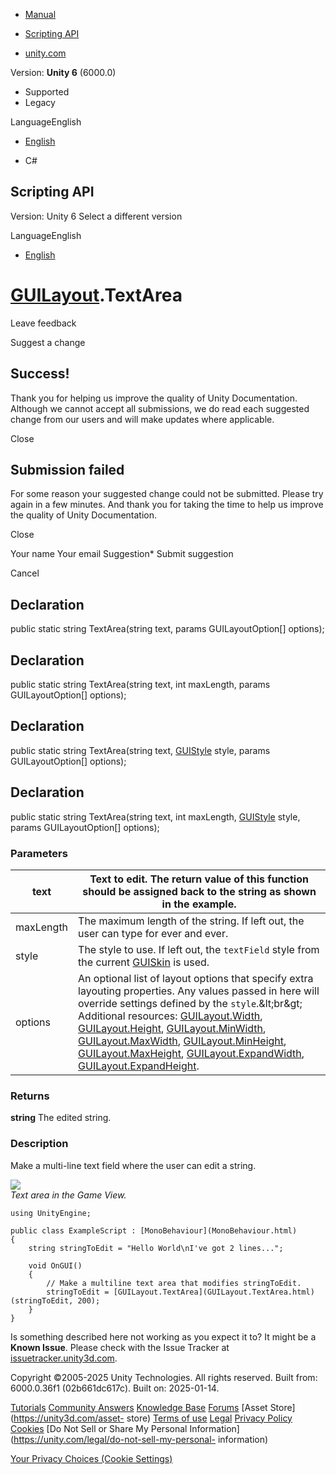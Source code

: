 [ ]()

  * [Manual](../Manual/index.html)
  * [Scripting API](../ScriptReference/index.html)

  * [unity.com](https://unity.com/)

Version: **Unity 6** (6000.0)

  * Supported
  * Legacy

LanguageEnglish

  * [English]()

  * C#

[ ](https://docs.unity3d.com)

## Scripting API

Version: Unity 6 Select a different version

LanguageEnglish

  * [English]()

#  [GUILayout](GUILayout.html).TextArea

Leave feedback

Suggest a change

## Success!

Thank you for helping us improve the quality of Unity Documentation. Although
we cannot accept all submissions, we do read each suggested change from our
users and will make updates where applicable.

Close

## Submission failed

For some reason your suggested change could not be submitted. Please <a>try
again</a> in a few minutes. And thank you for taking the time to help us
improve the quality of Unity Documentation.

Close

Your name Your email Suggestion* Submit suggestion

Cancel

[ ]()

## Declaration

public static string TextArea(string text, params GUILayoutOption[] options);

## Declaration

public static string TextArea(string text, int maxLength, params
GUILayoutOption[] options);

## Declaration

public static string TextArea(string text, [GUIStyle](GUIStyle.html) style,
params GUILayoutOption[] options);

## Declaration

public static string TextArea(string text, int maxLength,
[GUIStyle](GUIStyle.html) style, params GUILayoutOption[] options);

### Parameters

text | Text to edit. The return value of this function should be assigned back to the string as shown in the example.  
---|---  
maxLength | The maximum length of the string. If left out, the user can type for ever and ever.  
style | The style to use. If left out, the `textField` style from the current [GUISkin](GUISkin.html) is used.  
options | An optional list of layout options that specify extra layouting properties. Any values passed in here will override settings defined by the `style`.&amp;lt;br&amp;gt; Additional resources: [GUILayout.Width](GUILayout.Width.html), [GUILayout.Height](GUILayout.Height.html), [GUILayout.MinWidth](GUILayout.MinWidth.html), [GUILayout.MaxWidth](GUILayout.MaxWidth.html), [GUILayout.MinHeight](GUILayout.MinHeight.html), [GUILayout.MaxHeight](GUILayout.MaxHeight.html), [GUILayout.ExpandWidth](GUILayout.ExpandWidth.html), [GUILayout.ExpandHeight](GUILayout.ExpandHeight.html).  
  
### Returns

**string** The edited string.

### Description

Make a multi-line text field where the user can edit a string.

![](../StaticFiles/ScriptRefImages/GUILayoutTextArea.png)  
_Text area in the Game View._

    
    
    using UnityEngine;  
      
    public class ExampleScript : [MonoBehaviour](MonoBehaviour.html)
    {
        string stringToEdit = "Hello World\nI've got 2 lines...";  
      
        void OnGUI()
        {
            // Make a multiline text area that modifies stringToEdit.
            stringToEdit = [GUILayout.TextArea](GUILayout.TextArea.html)(stringToEdit, 200);
        }
    }
    

Is something described here not working as you expect it to? It might be a
**Known Issue**. Please check with the Issue Tracker at
[issuetracker.unity3d.com](https://issuetracker.unity3d.com).

Copyright ©2005-2025 Unity Technologies. All rights reserved. Built from:
6000.0.36f1 (02b661dc617c). Built on: 2025-01-14.

[Tutorials](https://unity3d.com/learn) [Community
Answers](https://answers.unity3d.com) [Knowledge
Base](https://support.unity3d.com/hc/en-us)
[Forums](https://forum.unity3d.com) [Asset Store](https://unity3d.com/asset-
store) [Terms of use](https://docs.unity3d.com/Manual/TermsOfUse.html)
[Legal](https://unity.com/legal) [Privacy
Policy](https://unity.com/legal/privacy-policy)
[Cookies](https://unity.com/legal/cookie-policy) [Do Not Sell or Share My
Personal Information](https://unity.com/legal/do-not-sell-my-personal-
information)

[Your Privacy Choices (Cookie Settings)](javascript:void\(0\);)

